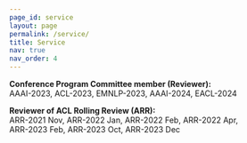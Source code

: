 ```yaml
---
page_id: service
layout: page
permalink: /service/
title: Service
nav: true
nav_order: 4
---
```


**Conference Program Committee member (Reviewer):**  
AAAI-2023, ACL-2023, EMNLP-2023, AAAI-2024, EACL-2024

**Reviewer of ACL Rolling Review (ARR):**  
ARR-2021 Nov, ARR-2022 Jan, ARR-2022 Feb, ARR-2022 Apr,  
ARR-2023 Feb, ARR-2023 Oct, ARR-2023 Dec
